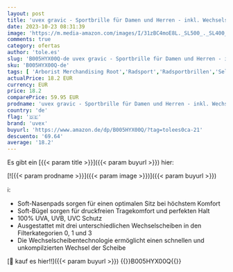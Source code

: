 ```yaml
---
layout: post
title: 'uvex gravic - Sportbrille für Damen und Herren - inkl. Wechselscheiben - druckfreier Tragekomfort & perfekter Halt - white black matt/silver - one size'
date: 2023-10-23 08:31:39
image: 'https://m.media-amazon.com/images/I/31zBC4moE8L._SL500_._SL400_.jpg'
comments: true
category: ofertas
author: 'tole.es'
slug: 'B005HYX00Q-de uvex gravic - Sportbrille für Damen und Herren - inkl....'
sku: 'B005HYX00Q-de'
tags: [ 'Arborist Merchandising Root','Radsport','Radsportbrillen','Self Service','Special Features Stores','Sport','Sport & Freizeit','Sportausrüstung & -bekleidung','Sports-Promotions','ef3a019d-6628-41d5-b303-291126686917_0','ef3a019d-6628-41d5-b303-291126686917_7401','uvex','🇩🇪', ]
actualPrice: 18.2 EUR
currency: EUR
price: 18.2
comparePrice: 59.95 EUR
prodname: 'uvex gravic - Sportbrille für Damen und Herren - inkl. Wechselscheiben - druckfreier Tragekomfort & perfekter Halt - white black matt/silver - one size'
country: 'de'
flag: '🇩🇪'
brand: 'uvex'
buyurl: 'https://www.amazon.de/dp/B005HYX00Q/?tag=tolees0ca-21'
descuento: '69.64'
average: '18.2'
---
```


Es gibt ein [{{< param title >}}]({{< param buyurl >}}) hier:

[![{{< param prodname >}}]({{< param image >}})]({{< param buyurl >}})

ℹ️:

- Soft-Nasenpads sorgen für einen optimalen Sitz bei höchstem Komfort
- Soft-Bügel sorgen für druckfreien Tragekomfort und perfekten Halt
- 100% UVA, UVB, UVC Schutz
- Ausgestattet mit drei unterschiedlichen Wechselscheiben in den Filterkategorien 0, 1 und 3
- Die Wechselscheibentechnologie ermöglicht einen schnellen und unkompilzierten Wechsel der Scheibe

[🛒 kauf es hier!!]({{< param buyurl >}})
{{<world>}}B005HYX00Q{{</world>}}
